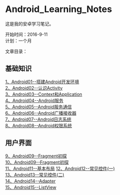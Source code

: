 # Android_Learning_Notes

这是我的安卓学习笔记。


开始时间：2016-9-11   
计划：一个月

文章目录：

## 基础知识
 [1、Android01--搭建Android开发环境](notes/01.SDK.md)  
 [2、Android02--认识Activity](notes/02.Activity.md)  
 [3、Android03--Context和Application](notes/03.Context.md)  
 [4、Android04--Android服务](notes/04.Service.md)  
 [5、Android05--Android服务通信](notes/05.ServiceConnect.md)  
 [6、Android06--Android广播接收器](notes/06.BroadcastReceiver.md)  
 [7、Android07--Android日志系统](notes/07.Logcat.md)  
 [8、Android08--Android权限系统](notes/08.Permission.md)  
 
## 用户界面
 [9、Android09--Fragment初探](notes/09.Fragment.md)  
 [10、Android09--Fragment初探](notes/10.AndroidUI.md)  
 [11、Android11--基本布局](notes/11.Layout.md)
 [12、Android12--常见控件(一)](notes/12.Widget_1.md)   
 [13、Android13--常见控件(二)](notes/13.Widget_2.md)   
 [14、Android14--Adapter](notes/14.Adapter.md)   
 [15、Android15--ListView](notes/15.ListView.md)   